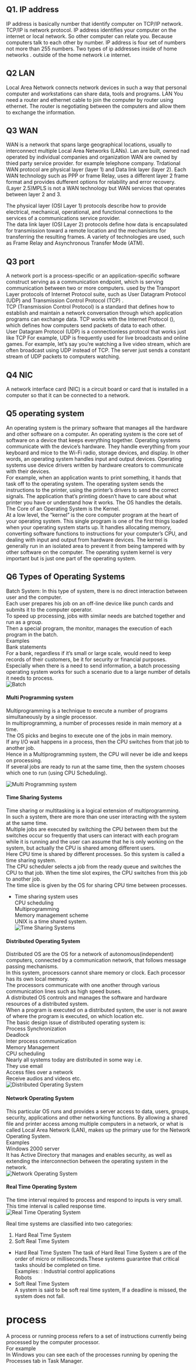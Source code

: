 ## Q1. IP address 
IP address is basically number that identify computer on TCP/IP network. TCP/IP is network protocol. IP address identifies your
computer on the internet or local network. So other computer can relate you. Because computers talk to each other by number. IP 
address is four set of numbers not more than 255 numbers. 
Two types of ip addresses inside of home networks . outside of the home network i.e internet.  
  
 ## Q2 LAN
Local Area Network connects network devices in such a way that personal computer and workstations can share data, tools and
programs. LAN  You need a router and ethernet cable to join the computer by router using ethernet. The router is negotiating 
between the computers and allow them to exchange the information.  

## Q3 WAN
WAN is a network that spans large geographical locations, usually to interconnect multiple Local Area Networks (LANs). 
Lan are built, owned nad operated by individual companies and organization WAN are owned by thied party service provider. for example telephone company. Trdational WAN protocol are physical layer (layer 1) and Data link layer (layer 2).
Each WAN technology such as PPP or frame Relay, uses a different layer 2 frame format and provides dufferent options for relability and error recovery.  
(Layer 2.5)MPLS is not a WAN technology but WAN services that operates between layer 2 and 3. 
 
The physical layer (OSI Layer 1) protocols describe how to provide electrical, mechanical, operational, and functional connections to the services of a communications service provider.   
The data link layer (OSI Layer 2) protocols define how data is encapsulated for transmission toward a remote location and the mechanisms for transferring the resulting frames. A variety of technologies are used, such as Frame Relay and Asynchronous Transfer Mode (ATM).  
  
 ##  Q3 port
 A network port is a process-specific or an application-specific software construct serving as a communication endpoint, which is serving communication between two or more computers. used by the Transport Layer protocols of Internet Protocol suite, such as User Datagram Protocol (UDP) and Transmission Control Protocol (TCP) .  
TCP (Transmission Control Protocol) is a standard that defines how to establish and maintain a network conversation through which application programs can exchange data. TCP works with the Internet Protocol (), which defines how computers send packets of data to each other.    
User Datagram Protocol (UDP) is a connectionless protocol that works just like TCP 
For example, UDP is frequently used for live broadcasts and online games. For example, let’s say you’re watching a live video stream, which are often broadcast using UDP instead of TCP. The server just sends a constant stream of UDP packets to computers watching.   

## Q4 NIC
 A network interface card (NIC) is a circuit board or card that is installed in a computer so that it can be connected to a network. 
  
  ## Q5 operating system
An operating system is the primary software that manages all the hardware and other software on a computer.
An operating system is the core set of software on a device that keeps everything together. Operating systems communicate with the device’s hardware. They handle everything from your keyboard and mice to the Wi-Fi radio, storage devices, and display. In other words, an operating system handles input and output devices. Operating systems use device drivers written by hardware creators to communicate with their devices.    
 For example, when an application wants to print something, it hands that task off to the operating system. The operating system sends the instructions to the printer, using the printer’s drivers to send the correct signals. The application that’s printing doesn’t have to care about what printer you have or understand how it works. The OS handles the details.    
The Core of an Operating System is the Kernel.    
At a low level, the “kernel” is the core computer program at the heart of your operating system. This single program is one of the first things loaded when your operating system starts up. It handles allocating memory, converting software functions to instructions for your computer’s CPU, and dealing with input and output from hardware devices. The kernel is generally run in an isolated area to prevent it from being tampered with by other software on the computer. The operating system kernel is very important but is just one part of the operating system.

 ## Q6 Types of Operating Systems     
  Batch System:
In this type of system, there is no direct interaction between user and the computer.    
Each user prepares his job on an off-line device like punch cards and submits it to the computer operator.   
To speed up processing, jobs with similar needs are batched together and run as a group.    
Then a special program, the monitor, manages the execution of each program in the batch.    
Examples   
Bank statements   
For a bank, regardless if it’s small or large scale, would need to keep records of their customers, be it for security or financial purposes. Especially when there is a need to send information, a batch processing operating system works for such a scenario due to a large number of details it needs to process.    
![Batch](http://www.codequiz.in/corecode/wp-content/uploads/2016/01/os-4.png)   

#### Multi Programming system   
 Multiprogramming is a technique to execute a number of programs simultaneously by a single processor.   
In multiprogramming, a number of processes reside in main memory at a time.   
The OS picks and begins to execute one of the jobs in main memory.   
If any I/O wait happens in a process, then the CPU switches from that job to another job.   
Hence in a Multiprogramming system, the CPU will never be idle and keeps on processing.   
If several jobs are ready to run at the same time, then the system chooses which one to run (using CPU Scheduling).    
 
 ![Multi Programming system](http://www.codequiz.in/corecode/wp-content/uploads/2016/01/os-multiprogramming.png) 

#### Time Sharing Systems 
Time sharing or multitasking is a logical extension of multiprogramming.  
In such a system, there are more than one user interacting with the system at the same time.  
Multiple jobs are executed by switching the CPU between them but the switches occur so frequently that users can interact   with each program while it is running and the user can assume that he is only working on the system, but actually the CPU is  shared among different users.  
Here CPU time is shared by different processes. So this system is called a time sharing system.   
The CPU scheduler selects a job from the ready queue and switches the CPU to that job. When the time slot expires, the CPU switches from this job to another job.  
The time slice is given by the OS for sharing CPU time between processes.  
* Time sharing system uses   
CPU scheduling   
Multiprogramming   
Memory management scheme   
UNIX is a time shared system.   
![Time Sharing Systems ](http://www.padakuu.com/image/timesharing.jpg)   

#### Distributed Operating System
 Distributed OS are the OS for a network of autonomous(independent) computers, connected by a communication network, that follows message passing mechanisms.   
In this system, processors cannot share memory or clock. Each processor has its own local memory.   
The processors communicate with one another through various communication lines such as high speed buses.   
A distributed OS controls and manages the software and hardware resources of a distributed system.  
When a program is executed on a distributed system, the user is not aware of where the program is executed, on which location etc.   
The basic design issue of distributed operating system is:   
Process Synchronization  
Deadlock   
Inter process communication   
Memory Management   
CPU scheduling  
Nearly all systems today are distributed in some way i.e.   
They use email   
Access files over a network  
Receive audios and videos etc.   
![Distributed Operating System](http://www.codequiz.in/corecode/wp-content/uploads/2016/01/os-distributed-os.png) 
 
#### Network Operating System
This particular OS runs and provides a server access to data, users, groups, security, applications and other networking functions. By allowing a shared file and printer access among multiple computers in a network, or what is called Local Area Network (LAN), makes up the primary use for the Network Operating System.  
Examples   
Windows 2000 server   
It has Active Directory that manages and enables security, as well as extending the interconnection between the operating   system in the network.  
![Network Operating System](https://www.computer-realm.net/wp-content/uploads/post-images/2018/10/flow-chart.png)  
 
#### Real Time Operating System 
The time interval required to process and respond to inputs is very small. This time interval is called response time.   
![Real Time Operating System ](https://www.computer-realm.net/wp-content/uploads/post-images/2018/10/workflow.png)  

Real time systems are classified into two categories:  

1. Hard Real Time System  
2. Soft Real Time System    
* Hard Real Time System 
The task of Hard Real Time System s are of the order of micro or milliseconds.These systems guarantee that critical tasks should be completed on time.   
Examples: : Industrial control applications   
 Robots  
* Soft Real Time System   
A system is said to be soft real time system, If a deadline is missed, the system does not fail.     
 # process    
 A process or running process refers to a set of instructions currently being processed by the computer processor.   
For example  
In Windows you can see each of the processes running by opening the Processes tab in Task Manager.       

